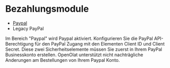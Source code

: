 # Bezahlungsmodule

  * [Paypal](PayPal_Configuration.de.md)
  * Legacy PayPal

  

Im Bereich "Paypal" wird Paypal aktiviert. Konfigurieren Sie die PayPal API-
Berechtigung für den PayPal Zugang mit den Elementen Client ID und Client
Secret. Diese zwei Sicherheitselemente müssen Sie zuerst in Ihrem PayPal
Businesskonto erstellen. OpenOlat unterstützt nicht nachträgliche Anderungen
am Bestellungen von Ihrem Paypal Konto.

